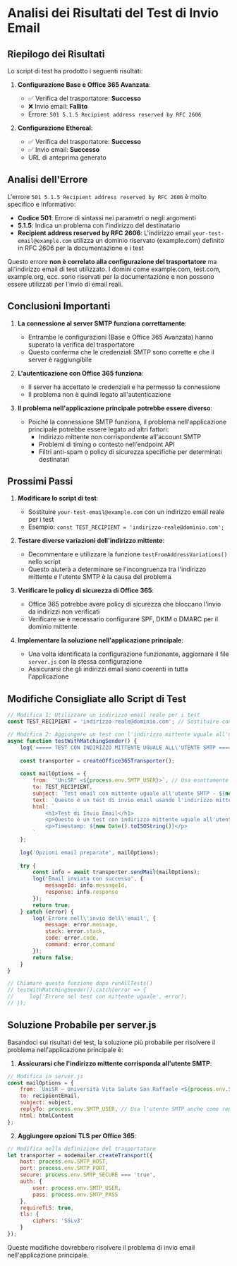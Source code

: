 # Analisi dei Risultati del Test di Invio Email

## Riepilogo dei Risultati

Lo script di test ha prodotto i seguenti risultati:

1. **Configurazione Base e Office 365 Avanzata**:
   - ✅ Verifica del trasportatore: **Successo**
   - ❌ Invio email: **Fallito**
   - Errore: `501 5.1.5 Recipient address reserved by RFC 2606`

2. **Configurazione Ethereal**:
   - ✅ Verifica del trasportatore: **Successo**
   - ✅ Invio email: **Successo**
   - URL di anteprima generato

## Analisi dell'Errore

L'errore `501 5.1.5 Recipient address reserved by RFC 2606` è molto specifico e informativo:

- **Codice 501**: Errore di sintassi nei parametri o negli argomenti
- **5.1.5**: Indica un problema con l'indirizzo del destinatario
- **Recipient address reserved by RFC 2606**: L'indirizzo email `your-test-email@example.com` utilizza un dominio riservato (example.com) definito in RFC 2606 per la documentazione e i test

Questo errore **non è correlato alla configurazione del trasportatore** ma all'indirizzo email di test utilizzato. I domini come example.com, test.com, example.org, ecc. sono riservati per la documentazione e non possono essere utilizzati per l'invio di email reali.

## Conclusioni Importanti

1. **La connessione al server SMTP funziona correttamente**:
   - Entrambe le configurazioni (Base e Office 365 Avanzata) hanno superato la verifica del trasportatore
   - Questo conferma che le credenziali SMTP sono corrette e che il server è raggiungibile

2. **L'autenticazione con Office 365 funziona**:
   - Il server ha accettato le credenziali e ha permesso la connessione
   - Il problema non è quindi legato all'autenticazione

3. **Il problema nell'applicazione principale potrebbe essere diverso**:
   - Poiché la connessione SMTP funziona, il problema nell'applicazione principale potrebbe essere legato ad altri fattori:
     - Indirizzo mittente non corrispondente all'account SMTP
     - Problemi di timing o contesto nell'endpoint API
     - Filtri anti-spam o policy di sicurezza specifiche per determinati destinatari

## Prossimi Passi

1. **Modificare lo script di test**:
   - Sostituire `your-test-email@example.com` con un indirizzo email reale per i test
   - Esempio: `const TEST_RECIPIENT = 'indirizzo-reale@dominio.com';`

2. **Testare diverse variazioni dell'indirizzo mittente**:
   - Decommentare e utilizzare la funzione `testFromAddressVariations()` nello script
   - Questo aiuterà a determinare se l'incongruenza tra l'indirizzo mittente e l'utente SMTP è la causa del problema

3. **Verificare le policy di sicurezza di Office 365**:
   - Office 365 potrebbe avere policy di sicurezza che bloccano l'invio da indirizzi non verificati
   - Verificare se è necessario configurare SPF, DKIM o DMARC per il dominio mittente

4. **Implementare la soluzione nell'applicazione principale**:
   - Una volta identificata la configurazione funzionante, aggiornare il file `server.js` con la stessa configurazione
   - Assicurarsi che gli indirizzi email siano coerenti in tutta l'applicazione

## Modifiche Consigliate allo Script di Test

```javascript
// Modifica 1: Utilizzare un indirizzo email reale per i test
const TEST_RECIPIENT = 'indirizzo-reale@dominio.com'; // Sostituire con un indirizzo reale

// Modifica 2: Aggiungere un test con l'indirizzo mittente uguale all'utente SMTP
async function testWithMatchingSender() {
    log('===== TEST CON INDIRIZZO MITTENTE UGUALE ALL\'UTENTE SMTP =====');
    
    const transporter = createOffice365Transporter();
    
    const mailOptions = {
        from: `"UniSR" <${process.env.SMTP_USER}>`, // Usa esattamente l'utente SMTP come mittente
        to: TEST_RECIPIENT,
        subject: `Test email con mittente uguale all'utente SMTP - ${new Date().toISOString()}`,
        text: `Questo è un test di invio email usando l'indirizzo mittente uguale all'utente SMTP`,
        html: `
            <h1>Test di Invio Email</h1>
            <p>Questo è un test con indirizzo mittente uguale all'utente SMTP</p>
            <p>Timestamp: ${new Date().toISOString()}</p>
        `
    };
    
    log('Opzioni email preparate', mailOptions);
    
    try {
        const info = await transporter.sendMail(mailOptions);
        log('Email inviata con successo', {
            messageId: info.messageId,
            response: info.response
        });
        return true;
    } catch (error) {
        log('Errore nell\'invio dell\'email', {
            message: error.message,
            stack: error.stack,
            code: error.code,
            command: error.command
        });
        return false;
    }
}

// Chiamare questa funzione dopo runAllTests()
// testWithMatchingSender().catch(error => {
//     log('Errore nel test con mittente uguale', error);
// });
```

## Soluzione Probabile per server.js

Basandoci sui risultati del test, la soluzione più probabile per risolvere il problema nell'applicazione principale è:

1. **Assicurarsi che l'indirizzo mittente corrisponda all'utente SMTP**:

```javascript
// Modifica in server.js
const mailOptions = {
    from: `UniSR – Università Vita Salute San Raffaele <${process.env.SMTP_USER}>`, // Usa l'utente SMTP come mittente
    to: recipientEmail,
    subject: subject,
    replyTo: process.env.SMTP_USER, // Usa l'utente SMTP anche come replyTo
    html: htmlContent
};
```

2. **Aggiungere opzioni TLS per Office 365**:

```javascript
// Modifica nella definizione del trasportatore
let transporter = nodemailer.createTransport({
    host: process.env.SMTP_HOST,
    port: process.env.SMTP_PORT,
    secure: process.env.SMTP_SECURE === 'true',
    auth: {
        user: process.env.SMTP_USER,
        pass: process.env.SMTP_PASS
    },
    requireTLS: true,
    tls: {
        ciphers: 'SSLv3'
    }
});
```

Queste modifiche dovrebbero risolvere il problema di invio email nell'applicazione principale.